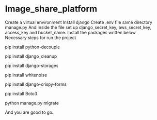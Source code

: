 # Image_share_platform
Create a virtual environment
Install django
Create .env file same directory manage.py
And inside the file set up django_secret_key, aws_secret_key, access_key and bucket_name.
Install the packages written below.
Necessary steps for run the project

pip install python-decouple

pip install django_cleanup

pip install django-storages

pip install whitenoise

pip install django-crispy-forms

pip install Boto3

python manage.py migrate

And you are good to go.

